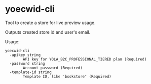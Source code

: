# yoecwid-cli

Tool to create a store for live preview usage.

Outputs created store id and user's email.

Usage:

```
yoecwid-cli 
  -apikey string
        API key for YOLA_B2C_PROFESSIONAL_TIERED plan (Required)
  -password string
        Account password (Required)
  -template-id string
        Template ID, like 'bookstore' (Required)
```